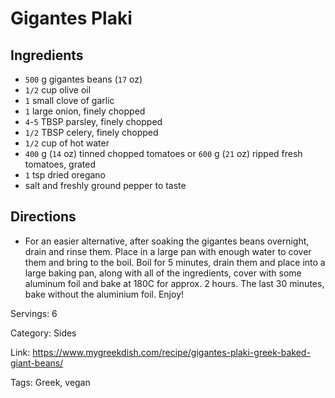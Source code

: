 # Gigantes Plaki

## Ingredients

- `500` g gigantes beans (`17` oz)
- `1/2` cup olive oil
- `1` small clove of garlic
- `1` large onion, finely chopped
- `4`-`5` TBSP parsley, finely chopped
- `1/2` TBSP celery, finely chopped
- `1/2` cup of hot water
- `400` g (`14` oz) tinned chopped tomatoes or `600` g (`21` oz) ripped fresh tomatoes, grated
- `1` tsp dried oregano
- salt and freshly ground pepper to taste

## Directions

- For an easier alternative, after soaking the gigantes beans overnight, drain and rinse them. Place in a large pan with enough water to cover them and bring to the boil. Boil for 5 minutes, drain them and place into a large baking pan, along with all of the ingredients, cover with some aluminum foil and bake at 180C for approx. 2 hours. The last 30 minutes, bake without the aluminium foil. Enjoy!

Servings: 6

Category: Sides

Link: https://www.mygreekdish.com/recipe/gigantes-plaki-greek-baked-giant-beans/

Tags: Greek, vegan

